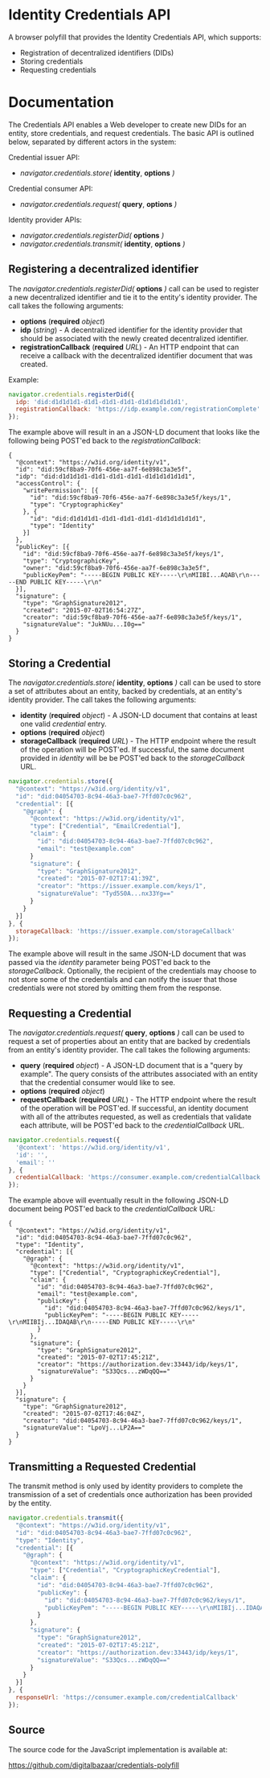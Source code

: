 # Identity Credentials API

A browser polyfill that provides the Identity Credentials API, which supports:

 * Registration of decentralized identifiers (DIDs)
 * Storing credentials
 * Requesting credentials

# Documentation

The Credentials API enables a Web developer to create new DIDs for an entity, 
store credentials, and request credentials. The basic API is outlined
below, separated by different actors in the system:

Credential issuer API:
* *navigator.credentials.store(* **identity**, **options** *)*
 
Credential consumer API:
* *navigator.credentials.request(* **query**, **options** *)*

Identity provider APIs:
* *navigator.credentials.registerDid(* **options** *)*
* *navigator.credentials.transmit(* **identity**, **options** *)*

## Registering a decentralized identifier

The *navigator.credentials.registerDid(* **options** *)* call can be 
used to register a new decentralized identifier and tie it to the entity's 
identity provider. The call takes the following arguments:
* **options** (**required** *object*)
 * **idp** (*string*) - A decentralized identifier for the identity provider 
that should be associated with the newly created decentralized identifier.
 * **registrationCallback** (**required** *URL*) - An HTTP endpoint that can 
receive a callback with the decentralized identifier document that was created.

Example:

```javascript
navigator.credentials.registerDid({
  idp: 'did:d1d1d1d1-d1d1-d1d1-d1d1-d1d1d1d1d1d1',
  registrationCallback: 'https://idp.example.com/registrationComplete'
});
```

The example above will result in an a JSON-LD document that looks like 
the following being POST'ed back to the *registrationCallback*:

```jsonld
{
  "@context": "https://w3id.org/identity/v1",
  "id": "did:59cf8ba9-70f6-456e-aa7f-6e898c3a3e5f",
  "idp": "did:d1d1d1d1-d1d1-d1d1-d1d1-d1d1d1d1d1d1",
  "accessControl": {
    "writePermission": [{
      "id": "did:59cf8ba9-70f6-456e-aa7f-6e898c3a3e5f/keys/1",
      "type": "CryptographicKey"
    }, {
      "id": "did:d1d1d1d1-d1d1-d1d1-d1d1-d1d1d1d1d1d1",
      "type": "Identity"
    }]
  },
  "publicKey": [{
    "id": "did:59cf8ba9-70f6-456e-aa7f-6e898c3a3e5f/keys/1",
    "type": "CryptographicKey",
    "owner": "did:59cf8ba9-70f6-456e-aa7f-6e898c3a3e5f",
    "publicKeyPem": "-----BEGIN PUBLIC KEY-----\r\nMIIBI...AQAB\r\n-----END PUBLIC KEY-----\r\n"
  }],
  "signature": {
    "type": "GraphSignature2012",
    "created": "2015-07-02T16:54:27Z",
    "creator": "did:59cf8ba9-70f6-456e-aa7f-6e898c3a3e5f/keys/1",
    "signatureValue": "JukNUu...I0g=="
  }
}
```

## Storing a Credential

The *navigator.credentials.store(* **identity**, **options** *)* call can be 
used to store a set of attributes about an entity, backed by credentials,
at an entity's identity provider. The call takes the following arguments:
* **identity** (**required** *object*) - A JSON-LD document that
contains at least one valid *credential* entry.
* **options** (**required** *object*)
 * **storageCallback** (**required** *URL*) - The HTTP endpoint where the
result of the operation will be POST'ed. If successful, the same
document provided in *identity* will be be POST'ed back to the
*storageCallback* URL.

```javascript
navigator.credentials.store({
  "@context": "https://w3id.org/identity/v1",
  "id": "did:04054703-8c94-46a3-bae7-7ffd07c0c962",
  "credential": [{
    "@graph": {
      "@context": "https://w3id.org/identity/v1",
      "type": ["Credential", "EmailCredential"],
      "claim": {
        "id": "did:04054703-8c94-46a3-bae7-7ffd07c0c962",
        "email": "test@example.com"
      }
      "signature": {
        "type": "GraphSignature2012",
        "created": "2015-07-02T17:41:39Z",
        "creator": "https://issuer.example.com/keys/1",
        "signatureValue": "Tyd5S0A...nx33Yg=="
      }
    }
  }]
}, {
  storageCallback: 'https://issuer.example.com/storageCallback'
});
```

The example above will result in the same JSON-LD document that 
was passed via the *identity* parameter being POST'ed back 
to the *storageCallback*. Optionally, the recipient of the 
credentials may choose to not store some of the credentials and
can notify the issuer that those credentials were not stored by
omitting them from the response.

## Requesting a Credential

The *navigator.credentials.request(* **query**, **options** *)* call can be 
used to request a set of properties about an entity that are backed by
credentials from an entity's identity provider. The call takes the 
following arguments:
* **query** (**required** *object*) - A JSON-LD document that is a
"query by example". The query consists of the attributes associated with
an entity that the credential consumer would like to see.
* **options** (**required** *object*)
 * **requestCallback** (**required** *URL*) - The HTTP endpoint where the
result of the operation will be POST'ed. If successful, an identity
document with all of the attributes requested, as well as credentials
that validate each attribute, will be POST'ed back to the
*credentialCallback* URL.

```javascript
navigator.credentials.request({
  '@context': 'https://w3id.org/identity/v1',
  'id': '',
  'email': ''
}, {
  credentialCallback: 'https://consumer.example.com/credentialCallback'
});
```

The example above will eventually result in the following JSON-LD document 
being POST'ed back to the *credentialCallback* URL:

```jsonld
{
  "@context": "https://w3id.org/identity/v1",
  "id": "did:04054703-8c94-46a3-bae7-7ffd07c0c962",
  "type": "Identity",
  "credential": [{
    "@graph": {
      "@context": "https://w3id.org/identity/v1",
      "type": ["Credential", "CryptographicKeyCredential"],
      "claim": {
        "id": "did:04054703-8c94-46a3-bae7-7ffd07c0c962",
        "email": "test@example.com",
        "publicKey": {
          "id": "did:04054703-8c94-46a3-bae7-7ffd07c0c962/keys/1",
          "publicKeyPem": "-----BEGIN PUBLIC KEY-----\r\nMIIBIj...IDAQAB\r\n-----END PUBLIC KEY-----\r\n"
        }
      },
      "signature": {
        "type": "GraphSignature2012",
        "created": "2015-07-02T17:45:21Z",
        "creator": "https://authorization.dev:33443/idp/keys/1",
        "signatureValue": "S33Qcs...zWDqQQ=="
      }
    }
  }],
  "signature": {
    "type": "GraphSignature2012",
    "created": "2015-07-02T17:46:04Z",
    "creator": "did:04054703-8c94-46a3-bae7-7ffd07c0c962/keys/1",
    "signatureValue": "LpoVj...LP2A=="
  }
}
```

## Transmitting a Requested Credential

The transmit method is only used by identity providers to complete 
the transmission of a set of credentials once authorization has
been provided by the entity.

```javascript
navigator.credentials.transmit({
  "@context": "https://w3id.org/identity/v1",
  "id": "did:04054703-8c94-46a3-bae7-7ffd07c0c962",
  "type": "Identity",
  "credential": [{
    "@graph": {
      "@context": "https://w3id.org/identity/v1",
      "type": ["Credential", "CryptographicKeyCredential"],
      "claim": {
        "id": "did:04054703-8c94-46a3-bae7-7ffd07c0c962",
        "publicKey": {
          "id": "did:04054703-8c94-46a3-bae7-7ffd07c0c962/keys/1",
          "publicKeyPem": "-----BEGIN PUBLIC KEY-----\r\nMIIBIj...IDAQAB\r\n-----END PUBLIC KEY-----\r\n"
        }
      },
      "signature": {
        "type": "GraphSignature2012",
        "created": "2015-07-02T17:45:21Z",
        "creator": "https://authorization.dev:33443/idp/keys/1",
        "signatureValue": "S33Qcs...zWDqQQ=="
      }
    }
  }]
}, {
  responseUrl: 'https://consumer.example.com/credentialCallback'
});
```

Source
------

The source code for the JavaScript implementation is available at:

https://github.com/digitalbazaar/credentials-polyfill
